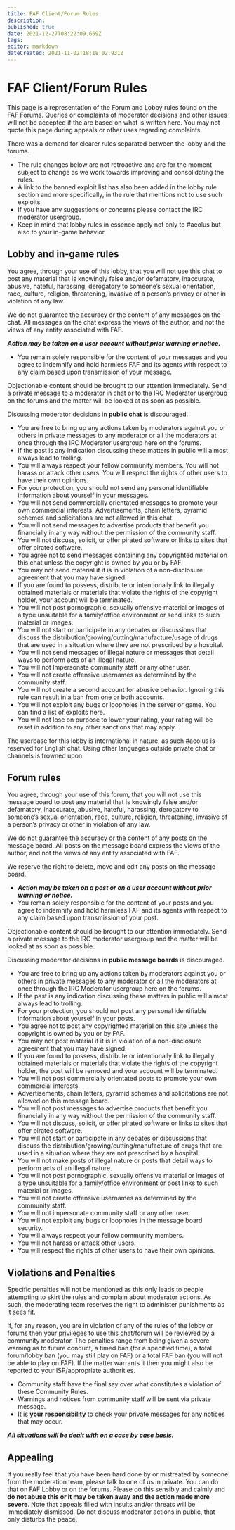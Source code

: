 ```yaml
---
title: FAF Client/Forum Rules
description: 
published: true
date: 2021-12-27T08:22:09.659Z
tags: 
editor: markdown
dateCreated: 2021-11-02T18:18:02.931Z
---
```


# FAF Client/Forum Rules
This page is a representation of the Forum and Lobby rules found on the FAF Forums. Queries or complaints of moderator decisions and other issues will not be accepted if the are based on what is written here. You may not quote this page during appeals or other uses regarding complaints.

There was a demand for clearer rules separated between the lobby and the forums.

- The rule changes below are not retroactive and are for the moment subject to change as we work towards improving and consolidating the rules.
- A link to the banned exploit list has also been added in the lobby rule section and more specifically, in the rule that mentions not to use such exploits.
- If you have any suggestions or concerns please contact the IRC moderator usergroup.
- Keep in mind that lobby rules in essence apply not only to #aeolus but also to your in-game behavior.

## Lobby and in-game rules

You agree, through your use of this lobby, that you will not use this chat to post any material that is knowingly false and/or defamatory, inaccurate, abusive, hateful, harassing, derogatory to someone’s sexual orientation, race, culture, religion, threatening, invasive of a person’s privacy or other in violation of any law.

We do not guarantee the accuracy or the content of any messages on the chat. All messages on the chat express the views of the author, and not the views of any entity associated with FAF.

***Action may be taken on a user account without prior warning or notice.***

- You remain solely responsible for the content of your messages and you agree to indemnify and hold harmless FAF and its agents with respect to any claim based upon transmission of your message.

Objectionable content should be brought to our attention immediately. Send a private message to a moderator in chat or to the IRC Moderator usergroup on the forums and the matter will be looked at as soon as possible.

Discussing moderator decisions in **public chat** is discouraged.

- You are free to bring up any actions taken by moderators against you or others in private messages to any moderator or all the moderators at once through the IRC Moderator usergroup here on the forums.
- If the past is any indication discussing these matters in public will almost always lead to trolling.
- You will always respect your fellow community members. You will not harass or attack other users. You will respect the rights of other users to have their own opinions.
- For your protection, you should not send any personal identifiable information about yourself in your messages.
- You will not send commercially orientated messages to promote your own commercial interests. Advertisements, chain letters, pyramid schemes and solicitations are not allowed in this chat.
- You will not send messages to advertise products that benefit you financially in any way without the permission of the community staff.
- You will not discuss, solicit, or offer pirated software or links to sites that offer pirated software.
- You agree not to send messages containing any copyrighted material on this chat unless the copyright is owned by you or by FAF.
- You may not send material if it is in violation of a non-disclosure agreement that you may have signed.
- If you are found to possess, distribute or intentionally link to illegally obtained materials or materials that violate the rights of the copyright holder, your account will be terminated.
- You will not post pornographic, sexually offensive material or images of a type unsuitable for a family/office environment or send links to such material or images.
- You will not start or participate in any debates or discussions that discuss the distribution/growing/cutting/manufacture/usage of drugs that are used in a situation where they are not prescribed by a hospital.
- You will not send messages of illegal nature or messages that detail ways to perform acts of an illegal nature.
- You will not Impersonate community staff or any other user.
- You will not create offensive usernames as determined by the community staff.
- You will not create a second account for abusive behavior. Ignoring this rule can result in a ban from one or both accounts.
- You will not exploit any bugs or loopholes in the server or game. You can find a list of exploits here.
- You will not lose on purpose to lower your rating, your rating will be reset in addition to any other sanctions that may apply.

The userbase for this lobby is international in nature, as such #aeolus is reserved for English chat. Using other languages outside private chat or channels is frowned upon. 

## Forum rules

You agree, through your use of this forum, that you will not use this message board to post any material that is knowingly false and/or defamatory, inaccurate, abusive, hateful, harassing, derogatory to someone’s sexual orientation, race, culture, religion, threatening, invasive of a person’s privacy or other in violation of any law.

We do not guarantee the accuracy or the content of any posts on the message board. All posts on the message board express the views of the author, and not the views of any entity associated with FAF.

We reserve the right to delete, move and edit any posts on the message board.

- ***Action may be taken on a post or on a user account without prior warning or notice.***
- You remain solely responsible for the content of your posts and you agree to indemnify and hold harmless FAF and its agents with respect to any claim based upon transmission of your post.

Objectionable content should be brought to our attention immediately. Send a private message to the IRC moderator usergroup and the matter will be looked at as soon as possible.

Discussing moderator decisions in **public message boards** is discouraged.

- You are free to bring up any actions taken by moderators against you or others in private messages to any moderator or all the moderators at once through the IRC Moderator usergroup here on the forums.
- If the past is any indication discussing these matters in public will almost always lead to trolling.
- For your protection, you should not post any personal identifiable information about yourself in your posts.
- You agree not to post any copyrighted material on this site unless the copyright is owned by you or by FAF.
- You may not post material if it is in violation of a non-disclosure agreement that you may have signed.
- If you are found to possess, distribute or intentionally link to illegally obtained materials or materials that violate the rights of the copyright holder, the post will be removed and your account will be terminated.
- You will not post commercially orientated posts to promote your own commercial interests.
- Advertisements, chain letters, pyramid schemes and solicitations are not allowed on this message board.
- You will not post messages to advertise products that benefit you financially in any way without the permission of the community staff.
- You will not discuss, solicit, or offer pirated software or links to sites that offer pirated software.
- You will not start or participate in any debates or discussions that discuss the distribution/growing/cutting/manufacture of drugs that are used in a situation where they are not prescribed by a hospital.
- You will not make posts of illegal nature or posts that detail ways to perform acts of an illegal nature.
- You will not post pornographic, sexually offensive material or images of a type unsuitable for a family/office environment or post links to such material or images.
- You will not create offensive usernames as determined by the community staff.
- You will not impersonate community staff or any other user.
- You will not exploit any bugs or loopholes in the message board security.
- You will always respect your fellow community members.
- You will not harass or attack other users.
- You will respect the rights of other users to have their own opinions.

## Violations and Penalties

Specific penalties will not be mentioned as this only leads to people attempting to skirt the rules and complain about moderator actions. As such, the moderating team reserves the right to administer punishments as it sees fit.

If, for any reason, you are in violation of any of the rules of the lobby or forums then your privileges to use this chat/forum will be reviewed by a community moderator. The penalties range from being given a severe warning as to future conduct, a timed ban (for a specified time), a total forum/lobby ban (you may still play on FAF) or a total FAF ban (you will not be able to play on FAF). If the matter warrants it then you might also be reported to your ISP/appropriate authorities.

- Community staff have the final say over what constitutes a violation of these Community Rules.
- Warnings and notices from community staff will be sent via private message.
- It is **your responsibility** to check your private messages for any notices that may occur.

***All situations will be dealt with on a case by case basis.***

## Appealing
If you really feel that you have been hard done by or mistreated by someone from the moderation team, please talk to one of us in private. You can do that on FAF Lobby or on the forums. Please do this sensibly and calmly and **do not abuse this or it may be taken away and the action made more severe**. Note that appeals filled with insults and/or threats will be immediately dismissed. Do not discuss moderator actions in public, that only disturbs the peace. 